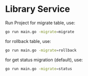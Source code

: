# Library Service

Run Project
for migrate table, use:
```bash
go run main.go -migrate=migrate
 ```
for rollback table, use:
```bash
go run main.go -migrate=rollback
 ```
for get status migration (default), use:
```bash
go run main.go -migrate=status 
 ```


